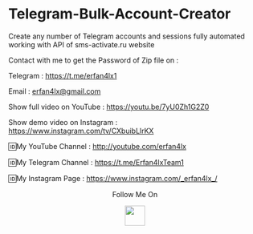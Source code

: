 # Telegram-Bulk-Account-Creator
Create any number of Telegram accounts and sessions fully automated working with API of sms-activate.ru website

Contact with me to get the Password of Zip file on :

 Telegram : https://t.me/erfan4lx1
  
 Email : erfan4lx@gmail.com
 
 
Show full video on YouTube : https://youtu.be/7yU0Zh1G2Z0

Show demo video on Instagram : https://www.instagram.com/tv/CXbuibLlrKX
 

🆔My YouTube Channel : http://youtube.com/erfan4lx

🆔My Telegram Channel : https://t.me/Erfan4lxTeam1

🆔My Instagram Page : https://www.instagram.com/_erfan4lx_/

<p align="center">
  Follow Me On
</p>
<p align="center">
  <a href="https://www.youtube.com/c/erfan4lx?sub_confirmation=1">
    <img src="https://www.iconsdb.com/icons/preview/black/youtube-4-xxl.png" width="40" height="40">
  </a>
</p>
